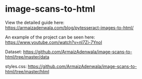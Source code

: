 # image-scans-to-html

View the detailed guide here: https://armaizadenwala.com/blog/pytesseract-images-to-html/

An example of the project can be seen here: https://www.youtube.com/watch?v=nl7Zi-7YnoI

Dataset: https://github.com/ArmaizAdenwala/image-scans-to-html/tree/master/data

styles.css: https://github.com/ArmaizAdenwala/image-scans-to-html/tree/master/html
